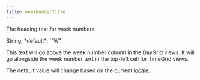 ```yaml
---
title: weekNumberTitle
---
```


The heading text for week numbers.

<div class='spec' markdown='1'>
String, *default*: `"W"`
</div>

This text will go above the week number column in the DayGrid views. It will go alongside the week number text in the top-left cell for TimeGrid views.

The default value will change based on the current [locale](locale).
